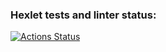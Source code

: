 ### Hexlet tests and linter status:
[![Actions Status](https://github.com/ShcherbinaDmitry/php-project-lvl1/workflows/hexlet-check/badge.svg)](https://github.com/ShcherbinaDmitry/php-project-lvl1/actions)